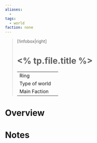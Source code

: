 ```yaml
---
aliases:
  -
tags:
  - world
faction: none
---
```

> [!infobox|right] 
> # <% tp.file.title %>
> | | |
> | ---- | ---- |
> | Ring | |
> | Type of world | |
> | Main Faction | |


# Overview


# Notes